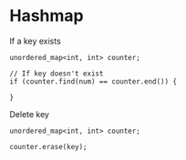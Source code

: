 # Hashmap

If a key exists

```
unordered_map<int, int> counter;

// If key doesn't exist
if (counter.find(num) == counter.end()) {
  
}
```

Delete key

```
unordered_map<int, int> counter;

counter.erase(key);
```

